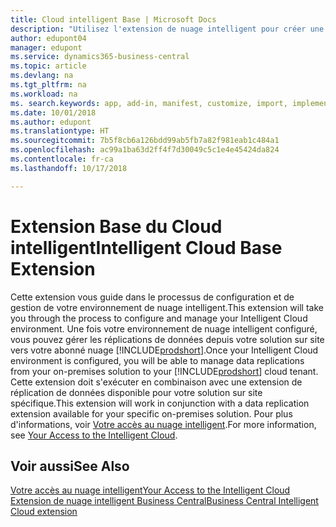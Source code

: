 ```yaml
---
title: Cloud intelligent Base | Microsoft Docs
description: "Utilisez l'extension de nuage intelligent pour créer une copie nuage de vos données afin d'être connecté au nuage intelligent."
author: edupont04
manager: edupont
ms.service: dynamics365-business-central
ms.topic: article
ms.devlang: na
ms.tgt_pltfrm: na
ms.workload: na
ms. search.keywords: app, add-in, manifest, customize, import, implement
ms.date: 10/01/2018
ms.author: edupont
ms.translationtype: HT
ms.sourcegitcommit: 7b5f8cb6a126bdd99ab5fb7a82f981eab1c484a1
ms.openlocfilehash: ac99a1ba63d2ff4f7d30049c5c1e4e45424da824
ms.contentlocale: fr-ca
ms.lasthandoff: 10/17/2018

---
```


# <a name="intelligent-cloud-base-extension"></a><span data-ttu-id="06a20-103">Extension Base du Cloud intelligent</span><span class="sxs-lookup"><span data-stu-id="06a20-103">Intelligent Cloud Base Extension</span></span>

<span data-ttu-id="06a20-104">Cette extension vous guide dans le processus de configuration et de gestion de votre environnement de nuage intelligent.</span><span class="sxs-lookup"><span data-stu-id="06a20-104">This extension will take you through the process to configure and manage your Intelligent Cloud environment.</span></span> <span data-ttu-id="06a20-105">Une fois votre environnement de nuage intelligent configuré, vous pouvez gérer les réplications de données depuis votre solution sur site vers votre abonné nuage [!INCLUDE[prodshort](includes/prodshort.md)].</span><span class="sxs-lookup"><span data-stu-id="06a20-105">Once your Intelligent Cloud environment is configured, you will be able to manage data replications from your on-premises solution to your [!INCLUDE[prodshort](includes/prodshort.md)] cloud tenant.</span></span> <span data-ttu-id="06a20-106">Cette extension doit s'exécuter en combinaison avec une extension de réplication de données disponible pour votre solution sur site spécifique.</span><span class="sxs-lookup"><span data-stu-id="06a20-106">This extension will work in conjunction with a data replication extension available for your specific on-premises solution.</span></span> <span data-ttu-id="06a20-107">Pour plus d'informations, voir [Votre accès au nuage intelligent](about-intelligent-cloud.md).</span><span class="sxs-lookup"><span data-stu-id="06a20-107">For more information, see [Your Access to the Intelligent Cloud](about-intelligent-cloud.md).</span></span>  

## <a name="see-also"></a><span data-ttu-id="06a20-108">Voir aussi</span><span class="sxs-lookup"><span data-stu-id="06a20-108">See Also</span></span>

[<span data-ttu-id="06a20-109">Votre accès au nuage intelligent</span><span class="sxs-lookup"><span data-stu-id="06a20-109">Your Access to the Intelligent Cloud</span></span>](about-intelligent-cloud.md)  
[<span data-ttu-id="06a20-110">Extension de nuage intelligent Business Central</span><span class="sxs-lookup"><span data-stu-id="06a20-110">Business Central Intelligent Cloud extension</span></span>](ui-extensions-data-replication.md)  

